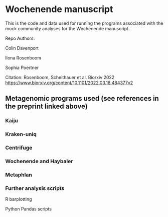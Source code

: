 # Wochenende manuscript

This is the code and data used for running the programs associated with the mock community analyses for the Wochenende manuscript. 

Repo Authors:

Colin Davenport

Ilona Rosenboom

Sophia Poertner

Citation:
Rosenboom, Scheithauer et al. Biorxiv 2022
https://www.biorxiv.org/content/10.1101/2022.03.18.484377v2




## Metagenomic programs used (see references in the preprint linked above)

### Kaiju

### Kraken-uniq

### Centrifuge

### Wochenende and Haybaler

### Metaphlan

### Further analysis scripts

R barplotting

Python Pandas scripts
